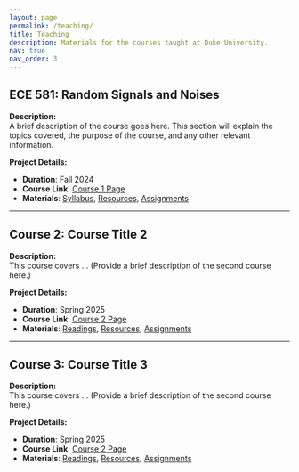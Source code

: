 ```yaml
---
layout: page
permalink: /teaching/
title: Teaching
description: Materials for the courses taught at Duke University.
nav: true
nav_order: 3
---
```


## ECE 581: **Random Signals and Noises**

**Description:**  
A brief description of the course goes here. This section will explain the topics covered, the purpose of the course, and any other relevant information.

**Project Details:**
- **Duration**: Fall 2024
- **Course Link**: [Course 1 Page](#)  <!-- Add the actual link to the course page or resources -->
- **Materials**: [Syllabus](#), [Resources](#), [Assignments](#)

---

## Course 2: **Course Title 2**

**Description:**  
This course covers ... (Provide a brief description of the second course here.)

**Project Details:**
- **Duration**: Spring 2025
- **Course Link**: [Course 2 Page](#)  <!-- Add the actual link to the course page or resources -->
- **Materials**: [Readings](#), [Resources](#), [Assignments](#)

---

## Course 3: **Course Title 3**

**Description:**  
This course covers ... (Provide a brief description of the second course here.)

**Project Details:**
- **Duration**: Spring 2025
- **Course Link**: [Course 2 Page](#)  <!-- Add the actual link to the course page or resources -->
- **Materials**: [Readings](#), [Resources](#), [Assignments](#)
